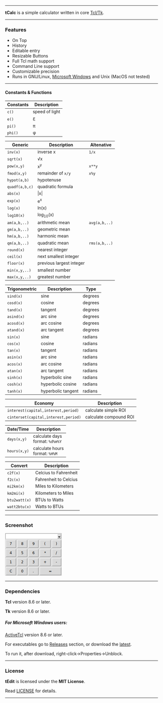 ----

**tCalc** is a simple calculator written in core [Tcl/Tk](https://www.tcl.tk).

----

### Features

* On Top
* History
* Editable entry
* Resizable Buttons
* Full Tcl math support
* Command Line support
* Customizable precision
* Runs in GNU/Linux, [Microsoft Windows](#for-microsoft-windows-users) and Unix (MacOS not tested)

----

#### Constants & Functions

| Constants | Description          |
|-----------|----------------------|
| `c()`     | speed of light       |
| `e()`     | <span>&#8455;</span> |
| `pi()`    | <span>&pi;</span>    |
| `phi()`   | <span>&phi;</span>   |

| Generic        | Description              | Altenative    |
|----------------|--------------------------|---------------|
| `inv(x)`       | inverse x                | `1/x`         |
| `sqrt(x)`      | <span>&#8730;</span>x    |
| `pow(x,y)`     | x<sup>y</sup>            | `x**y`        |
| `fmod(x,y)`    | remainder of `x/y`       | `x%y`         |
| `hypot(a,b)`   | hypotenuse               |
| `quadf(a,b,c)` | quadratic formula        |
| `abs(x)`       | \|x\|                    |
| `exp(x)`       | e<sup>x</sup>            |
| `log(x)`       | ln(x)                    |
| `log10(x)`     | log<sub>10</sub>(x)      |
| `am(a,b,..)`   | arithmetic mean          | `avg(a,b,..)` |
| `gm(a,b,..)`   | geometric mean           |
| `hm(a,b,..)`   | harmonic mean            |
| `qm(a,b,..)`   | quadratic mean           | `rms(a,b,..)` |
| `round(x)`     | nearest integer          |
| `ceil(x)`      | next smallest integer    |
| `floor(x)`     | previous largest integer |
| `min(x,y,..)`  | smallest number          |
| `max(x,y,..)`  | greatest number          |

| Trigonometric | Description        | Type    |
|---------------|--------------------|---------|
| `sind(x)`     | sine               | degrees |
| `cosd(x)`     | cosine             | degrees |
| `tand(x)`     | tangent            | degrees |
| `asind(x)`    | arc sine           | degrees |
| `acosd(x)`    | arc cosine         | degrees |
| `atand(x)`    | arc tangent        | degrees |
| `sin(x)`      | sine               | radians |
| `cos(x)`      | cosine             | radians |
| `tan(x)`      | tangent            | radians |
| `asin(x)`     | arc sine           | radians |
| `acos(x)`     | arc cosine         | radians |
| `atan(x)`     | arc tangent        | radians |
| `sinh(x)`     | hyperbolic sine    | radians |
| `cosh(x)`     | hyperbolic cosine  | radians |
| `tanh(x)`     | hyperbolic tangent | radians |

| Economy                              | Description            |
|--------------------------------------|------------------------|
| `interest(capital,interest,period)`  | calculate simple ROI   |
| `cinterset(capital,interest,period)` | calculate compound ROI |

| Date/Time    | Description                         |
|--------------|-------------------------------------|
| `days(x,y)`  | calculate days<br/>format: `%d%m%Y` |
| `hours(x,y)` | calculate hours<br/>format: `%H%M`  |

| Convert        | Description           |
|----------------|-----------------------|
| `c2f(x)`       | Celcius to Fahrenheit |
| `f2c(x)`       | Fahrenheit to Celcius |
| `mi2km(x)`     | Miles to Kilometers   |
| `km2mi(x)`     | Kilometers to Miles   |
| `btu2watt(x)`  | BTUs to Watts         |
| `watt2btu(x)`  | Watts to BTUs         |

----

### Screenshot

![Screenshot](screenshot.png "Screenshot")

----

### Dependencies

**Tcl** version 8.6 or later.

**Tk** version 8.6 or later.

##### For Microsoft Windows users:

[ActiveTcl](https://www.activestate.com/activetcl) version 8.6 or later.

For executables go to [Releases](https://github.com/thanoulis/tcalc/releases) section, or download the [latest](https://github.com/thanoulis/tcalc/releases/latest/download/tcalc.exe).

To run it, after download, right-click->Properties->Unblock.

----

### License

**tEdit** is licensed under the **MIT License**.

Read [LICENSE](LICENSE) for details.

----
